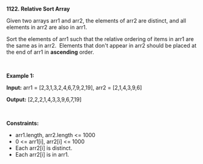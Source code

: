 **1122. Relative Sort Array**

Given two arrays arr1 and arr2, the elements of arr2 are distinct, and all elements in arr2 are also in arr1.

Sort the elements of arr1 such that the relative ordering of items in arr1 are the same as in arr2.  Elements that don't appear in arr2 should be placed at the end of arr1 in **ascending** order.

 

**Example 1:**

**Input:** arr1 = [2,3,1,3,2,4,6,7,9,2,19], arr2 = [2,1,4,3,9,6]

**Output:** [2,2,2,1,4,3,3,9,6,7,19]

 

**Constraints:**

- arr1.length, arr2.length &lt;= 1000
- 0 &lt;= arr1[i], arr2[i] &lt;= 1000
- Each arr2[i] is distinct.
- Each arr2[i] is in arr1.
